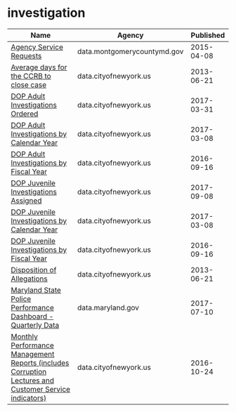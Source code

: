 # investigation

Name | Agency | Published
---- | ---- | ---------
[Agency Service Requests](../datasets/5diu-yj9e.md) | data.montgomerycountymd.gov | 2015-04-08
[Average days for the CCRB to close case](../datasets/sd9s-b3hd.md) | data.cityofnewyork.us | 2013-06-21
[DOP Adult Investigations Ordered](../datasets/kkwv-djnk.md) | data.cityofnewyork.us | 2017-03-31
[DOP Adult Investigations by Calendar Year](../datasets/k659-gwja.md) | data.cityofnewyork.us | 2017-03-08
[DOP Adult Investigations by Fiscal Year](../datasets/vvym-pu7g.md) | data.cityofnewyork.us | 2016-09-16
[DOP Juvenile Investigations Assigned](../datasets/vk9f-gvzq.md) | data.cityofnewyork.us | 2017-09-08
[DOP Juvenile Investigations by Calendar Year](../datasets/fsis-j6x5.md) | data.cityofnewyork.us | 2017-03-08
[DOP Juvenile Investigations by Fiscal Year](../datasets/3mji-gpg5.md) | data.cityofnewyork.us | 2016-09-16
[Disposition of Allegations](../datasets/rnf5-jwk6.md) | data.cityofnewyork.us | 2013-06-21
[Maryland State Police Performance Dashboard - Quarterly Data](../datasets/tx73-47dk.md) | data.maryland.gov | 2017-07-10
[Monthly Performance Management Reports (includes Corruption Lectures and Customer Service indicators)](../datasets/i8ua-bnkj.md) | data.cityofnewyork.us | 2016-10-24


